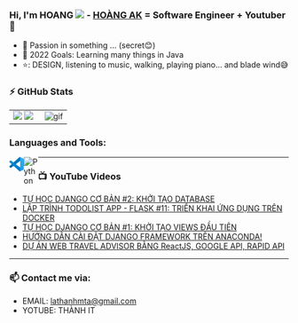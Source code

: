 ### Hi, I'm HOANG <img src="https://media.giphy.com/media/hvRJCLFzcasrR4ia7z/giphy.gif" width="25px"> -  [HOÀNG AK][website] = Software Engineer + Youtuber 🌻  


- 🔭 Passion in something ... (secret😊)
- 💪 2022 Goals: Learning many things in Java
- ⭐: DESIGN, listening to music, walking, playing piano... and blade wind😅

### :zap: GitHub Stats

<table>
<tr>
  <td width="48%">
    <img src="https://github-readme-stats.vercel.app/api?username=hoangakccm&show_icons=true&hide=contribs,issues&hide_border=true" />
    <img src="https://github-readme-stats.vercel.app/api/top-langs/?username=hoangakccm&layout=compact&show_icons=true&hide_border=true" />
  </td>
  <td width="52%"><img alt="gif" align="right" src=".github/assets/coding-freak.gif"/></td>
</tr>
<table>

### Languages and Tools:
<img align="left" alt="Visual Studio Code" width="26px" src="https://raw.githubusercontent.com/github/explore/80688e429a7d4ef2fca1e82350fe8e3517d3494d/topics/visual-studio-code/visual-studio-code.png" />
<img align="left" alt="Python" width="26px" src="https://upload.wikimedia.org/wikipedia/commons/thumb/0/0a/Python.svg/1200px-Python.svg.png" /> 

---

### 📺 YouTube Videos

<!-- YOUTUBE:START -->
- [TỰ HỌC DJANGO CƠ BẢN #2: KHỞI TẠO DATABASE](https://www.youtube.com/watch?v=GOuK9G3zsU0)
- [LẬP TRÌNH TODOLIST APP - FLASK #11: TRIỂN KHAI ỨNG DỤNG TRÊN DOCKER](https://www.youtube.com/watch?v=SB8rR3qXs7w)
- [TỰ HỌC DJANGO CƠ BẢN #1: KHỞI TẠO VIEWS ĐẦU TIÊN](https://www.youtube.com/watch?v=q6wpserIMQ8)
- [HƯỚNG DẪN CÀI ĐẶT DJANGO FRAMEWORK TRÊN ANACONDA!](https://www.youtube.com/watch?v=NQKMoj_FYbY)
- [DỰ ÁN WEB TRAVEL ADVISOR BẰNG ReactJS, GOOGLE API, RAPID API](https://www.youtube.com/watch?v=BOTmB5qhAJA)
<!-- YOUTUBE:END -->

---

### 📫 Contact me via:
- EMAIL: lathanhmta@gmail.com
- YOTUBE: THÀNH IT

[website]: https://www.youtube.com/channel/UC9L5_YMFz8JfBeQtUic8-3A
